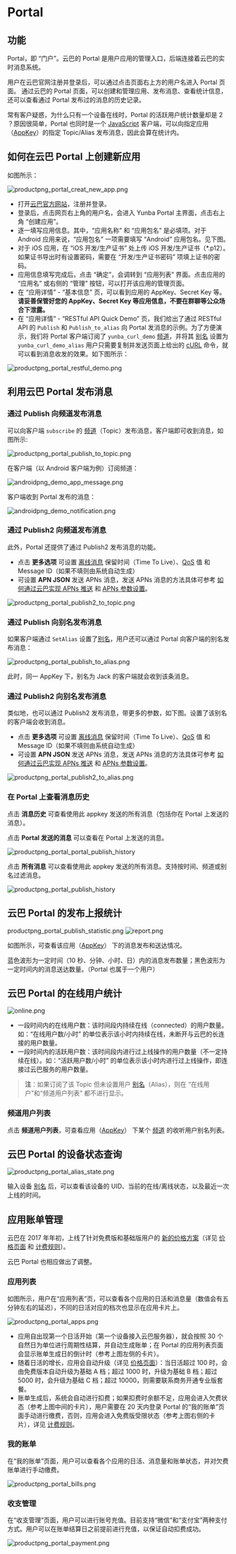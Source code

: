 # Portal

## 功能
Portal，即 “门户”。云巴的 Portal 是用户应用的管理入口，后端连接着云巴的实时消息系统。

用户在云巴官网注册并登录后，可以通过点击页面右上方的用户名进入 Portal 页面。 
通过云巴的 Portal 页面，可以创建和管理应用、发布消息、查看统计信息，还可以查看通过 Portal 发布过的消息的历史记录。

常有客户疑惑，为什么只有一个设备在线时，Portal 的活跃用户统计数量却是 2 ？原因很简单，Portal 也同时是一个 [JavaScript](https://github.com/yunba/yunba-javascript-sdk) 客户端，可以向指定应用（[AppKey](product_kb_app_key.md)）的指定 Topic/Alias 发布消息，因此会算在统计内。

## 如何在云巴 Portal 上创建新应用

如图所示：

![productpng_portal_creat_new_app.png](https://raw.githubusercontent.com/yunba/docs/master/image/productpng_portal_creat_new_app.png)

- 打开[云巴官方网站](https://yunba.io)，注册并登录。
- 登录后，点击网页右上角的用户名，会进入 Yunba Portal 主界面，点击右上角 “创建应用”。
- 逐一填写应用信息。其中，“应用名称” 和 “应用包名” 是必填项。对于 Android 应用来说，“应用包名” 一项需要填写 “Android” 应用包名。见下图。
- 对于 iOS 应用，在 “iOS 开发/生产证书” 处上传 iOS 开发/生产证书（*.p12）。如果证书导出时有设置密码，需要在 “开发/生产证书密码” 项填上证书的密码。
- 应用信息填写完成后，点击 “确定”，会调转到 “应用列表” 界面。点击应用的 “应用名” 或右侧的 “管理” 按钮，可以打开该应用的管理页面。
- 在 “应用详情” - “基本信息” 页，可以看到应用的 AppKey、Secret Key 等。**请妥善保管好您的 AppKey、Secret Key 等应用信息，不要在群聊等公众场合下泄露。**
- 在 “应用详情” - “RESTful API Quick Demo” 页，我们给出了通过 RESTful API 的 `Publish` 和 `Publish_to_alias` 向 Portal 发消息的示例。为了方便演示，我们将 Portal 客户端订阅了 `yunba_curl_demo` [频道](product_kb_topic_and_alias.md)，并将其 [别名](product_kb_topic_and_alias.md) 设置为 `yunba_curl_demo_alias` 用户只需要复制并发送页面上给出的 [cURL](https://curl.haxx.se/docs/manpage.html) 命令，就可以看到消息收发的效果。如下图所示：

![productpng_portal_restful_demo.png](https://raw.githubusercontent.com/yunba/docs/master/image/productpng_portal_restful_demo.png)


## 利用云巴 Portal 发布消息

### 通过 Publish 向频道发布消息

可以向客户端 `subscribe` 的 [频道](product_kb_topic_and_alias.md)（Topic）发布消息，客户端即可收到消息，如图所示:

![productpng_portal_publish_to_topic.png](https://raw.githubusercontent.com/yunba/docs/master/image/productpng_portal_publish_to_topic.png)

在客户端（以 Android 客户端为例）订阅频道：

![androidpng_demo_app_message.png](https://raw.githubusercontent.com/yunba/docs/master/image/androidpng_demo_app_message.png)

客户端收到 Portal 发布的消息：

![androidpng_demo_notification.png](https://raw.githubusercontent.com/yunba/docs/master/image/androidpng_demo_notification.png)

### 通过 Publish2 向频道发布消息

此外，Portal 还提供了通过 Publish2 发布消息的功能。

- 点击 **更多选项** 可设置 [离线消息](product_kb_offline_message.md) 保留时间（Time To Live）、[QoS](product_kb_qos.md) 值 和 Message ID（如果不填则由系统自动生成）
- 可设置 **APN JSON** 发送 APNs 消息，发送 APNs 消息的方法具体可参考 [如何通过云巴实现 APNs 推送](ios_kb_apns_implementation.md) 和 [APNs 参数设置](https://developer.apple.com/library/content/documentation/NetworkingInternet/Conceptual/RemoteNotificationsPG/PayloadKeyReference.html#//apple_ref/doc/uid/TP40008194-CH17-SW1)。

![productpng_portal_publish2_to_topic.png](https://raw.githubusercontent.com/yunba/docs/master/image/productpng_portal_publish2_to_topic.png)



### 通过 Publish 向别名发布消息


如果客户端通过 `SetAlias` 设置了[别名](product_kb_topic_and_alias.md)，用户还可以通过 Portal 向客户端的别名发布消息：

![productpng_portal_publish_to_alias.png](https://raw.githubusercontent.com/yunba/docs/master/image/productpng_portal_publish_to_alias.png)

此时，同一 AppKey 下，别名为 Jack 的客户端就会收到该条消息。

### 通过 Publish2 向别名发布消息

类似地，也可以通过 Publish2 发布消息，带更多的参数，如下图。设置了该别名的客户端会收到消息。

- 点击 **更多选项** 可设置 [离线消息](product_kb_offline_message.md) 保留时间（Time To Live）、[QoS](product_kb_qos.md) 值 和 Message ID（如果不填则由系统自动生成）
- 可设置 **APN JSON** 发送 APNs 消息，发送 APNs 消息的方法具体可参考 [如何通过云巴实现 APNs 推送](ios_kb_apns_implementation.md) 和 [APNs 参数设置](https://developer.apple.com/library/content/documentation/NetworkingInternet/Conceptual/RemoteNotificationsPG/PayloadKeyReference.html#//apple_ref/doc/uid/TP40008194-CH17-SW1)。

![productpng_portal_publish2_to_alias.png](https://raw.githubusercontent.com/yunba/docs/master/image/productpng_portal_publish2_to_alias.png)


### 在 Portal 上查看消息历史

点击 **消息历史** 可查看使用此 appkey 发送的所有消息（包括你在 Portal 上发送的消息）。

点击 **Portal 发送的消息** 可以查看在 Portal 上发送的消息。

![productpng_portal_portal_publish_history](https://raw.githubusercontent.com/yunba/docs/master/image/productpng_portal_portal_publish_history.png)

点击 **所有消息** 可以查看使用此 appkey 发送的所有消息。支持按时间、频道或别名过滤消息。

![productpng_portal_publish_history](https://raw.githubusercontent.com/yunba/docs/master/image/productpng_portal_publish_history.png)


## 云巴 Portal 的发布上报统计
productpng_portal_publish_statistic.png
![report.png](https://raw.githubusercontent.com/yunba/docs/master/image/productpng_portal_publish_statistic.png)

如图所示，可查看该应用（[AppKey](product_kb_app_key.md)） 下的消息发布和送达情况。

蓝色波形为一定时间（10 秒、分钟、小时、日）内的消息发布数量；黑色波形为一定时间内的消息送达数量。（Portal 也属于一个用户）

## 云巴 Portal 的在线用户统计

![online.png](https://raw.githubusercontent.com/yunba/docs/master/image/productpng_portal_online_statistic.png)

- 一段时间内的在线用户数：该时间段内持续在线（connected）的用户数量。如：“在线用户数/小时” 的单位表示该小时内持续在线，未断开与云巴的长连接的用户数量。
- 一段时间内的活跃用户数：该时间段内进行过上线操作的用户数量（不一定持续在线）。如：“活跃用户数/小时” 的单位表示该小时内进行过上线操作，即连接过云巴服务的用户数量。

>**注**：如果订阅了该 Topic 但未设置用户 [别名](product_kb_topic_and_alias.md)（Alias），则在 “在线用户”和“频道用户列表” 都不进行显示。

### 频道用户列表

点击 **频道用户列表**，可查看应用（[AppKey](product_kb_app_key.md)） 下某个 [频道](product_kb_topic_and_alias.md) 的收听用户别名列表。


## 云巴 Portal 的设备状态查询

![productpng_portal_alias_state.png](https://raw.githubusercontent.com/yunba/docs/master/image/productpng_portal_alias_state.png)

输入设备 [别名](product_kb_topic_and_alias.md) 后，可以查看该设备的 UID、当前的在线/离线状态，以及最近一次上线的时间。

## 应用账单管理

云巴在 2017 年年初，上线了针对免费版和基础版用户的 [新的价格方案](http://blog.yunba.io/yun-ba-yunba-io-xin-jie-ge-fang-an-ji-jiang-shang-xian/)（详见 [价格页面](https://yunba.io/pricing/) 和 [计费规则](https://yunba.io/docs/product_kb_pricing_details)）。

云巴 Portal 也相应做出了调整。

### 应用列表

如图所示，用户在“应用列表”页，可以查看各个应用的日活和消息量（数值会有五分钟左右的延迟），不同的日活对应的档次也显示在应用卡片上。

![productpng_portal_apps.png](https://raw.githubusercontent.com/yunba/docs/master/image/productpng_portal_apps.png)

- 应用自出现第一个日活开始（第一个设备接入云巴服务器），就会按照 30 个自然日为单位进行周期性结算，并自动生成账单；在 Portal 的应用列表页面会显示账单生成日的倒计时（参考上图左侧的卡片）。
- 随着日活的增长，应用会自动升级（详见 [价格页面](https://yunba.io/pricing/)）：当日活超过 100 时，会由免费版本自动升级为基础 A 档；超过 1000 时，升级为基础 B 档；超过 5000 时，会升级为基础 C 档；超过 10000，则需要联系商务开通专业版套餐。
- 账单生成后，系统会自动进行扣费；如果扣费时余额不足，应用会进入欠费状态（参考上图中间的卡片），用户需要在 20 天内登录 Portal 的“我的账单”页面手动进行缴费，否则，应用会进入免费版受限状态（参考上图右侧的卡片），详见 [计费规则](https://yunba.io/docs/product_kb_pricing_details)。

### 我的账单

在“我的账单”页面，用户可以查看各个应用的日活、消息量和账单状态，并对欠费账单进行手动缴费。

![productpng_portal_bills.png](https://raw.githubusercontent.com/yunba/docs/master/image/productpng_portal_bills.png)


### 收支管理

在“收支管理”页面，用户可以进行账号充值。目前支持“微信”和“支付宝”两种支付方式。用户可以在账单结算日之前提前进行充值，以保证自动扣费成功。

![productpng_portal_payment.png](https://raw.githubusercontent.com/yunba/docs/master/image/productpng_portal_payment.png)


